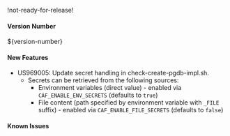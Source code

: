 !not-ready-for-release!

#### Version Number
${version-number}

#### New Features
- US969005: Update secret handling in check-create-pgdb-impl.sh.  
  - Secrets can be retrieved from the following sources:
    - Environment variables (direct value) - enabled via `CAF_ENABLE_ENV_SECRETS` (defaults to `true`)
    - File content (path specified by environment variable with `_FILE` suffix) - enabled via `CAF_ENABLE_FILE_SECRETS` (defaults to `false`)

#### Known Issues
